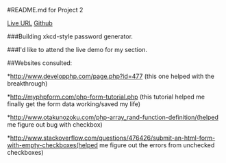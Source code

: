 #README.md for Project 2

[Live URL](http://P2.allanlburns.com "Live URL")
[Github](http://github.com/allanlburns/P2 "Github")

###Building xkcd-style password generator. 

###I'd like to attend the live demo for my section.

##Websites consulted:

*http://www.developphp.com/page.php?id=477 (this one helped with the breakthrough)

*http://myphpform.com/php-form-tutorial.php (this tutorial helped me finally get the form data working/saved my life)

*http://www.otakunozoku.com/php-array_rand-function-definition/(helped me figure out bug with checkbox)

*http://www.stackoverflow.com/questions/476426/submit-an-html-form-with-empty-checkboxes(helped me figure out the errors from unchecked checkboxes)